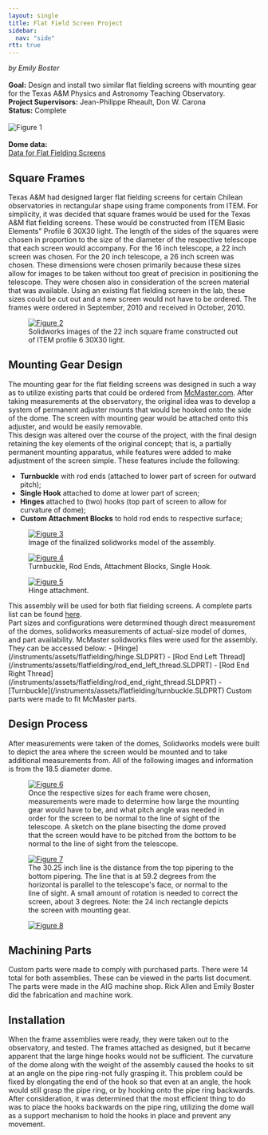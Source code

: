 ```yaml
---
layout: single
title: Flat Field Screen Project
sidebar:
  nav: "side"
rtt: true
---
```

*by Emily Boster*<br><br>
**Goal:** Design and install two similar flat fielding screens with mounting gear for the Texas A&M Physics and Astronomy Teaching Observatory.  
**Project Supervisors:** Jean-Philippe Rheault, Don W. Carona  
**Status:** Complete<br>  
![Figure 1](/instruments/assets/flatfielding/ff_figure1.png)<br>  
**Dome data:**  
[Data for Flat Fielding Screens](/instruments/assets/flatfielding/data_for_flat_fielding_screens)  
## Square Frames
Texas A&M had designed larger flat fielding screens for certain Chilean observatories in rectangular shape using frame components from ITEM. For simplicity, it was decided that square frames would be used for the Texas A&M flat fielding screens. These would be constructed from ITEM Basic Elements" Profile 6 30X30 light. The length of the sides of the squares were chosen in proportion to the size of the diameter of the respective telescope that each screen would accompany. For the 16 inch telescope, a 22 inch screen was chosen. For the 20 inch telescope, a 26 inch screen was chosen. These dimensions were chosen primarily because these sizes allow for images to be taken without too great of precision in positioning the telescope. They were chosen also in consideration of the screen material that was available. Using an existing flat fielding screen in the lab, these sizes could be cut out and a new screen would not have to be ordered. The frames were ordered in September, 2010 and received in October, 2010.  
<figure>
  <a href="/instruments/assets/flatfielding/ff_figure2.jpg" target="_blank">
    <img src="/instruments/assets/flatfielding/ff_figure2.jpg" alt="Figure 2">
  </a>
  <figcaption>Solidworks images of the 22 inch square frame constructed out of ITEM profile 6 30X30 light.</figcaption>
</figure>

## Mounting Gear Design  
The mounting gear for the flat fielding screens was designed in such a way as to utilize existing parts that could be ordered from [McMaster.com](https://www.mcmaster.com/). After taking measurements at the observatory, the original idea was to develop a system of permanent adjuster mounts that would be hooked onto the side of the dome. The screen with mounting gear would be attached onto this adjuster, and would be easily removable.  
This design was altered over the course of the project, with the final design retaining the key elements of the original concept; that is, a partially permanent mounting apparatus, while features were added to make adjustment of the screen simple. These features include the following:  
- **Turnbuckle** with rod ends (attached to lower part of screen for outward pitch);  
- **Single Hook** attached to dome at lower part of screen;  
- **Hinges** attached to (two) hooks (top part of screen to allow for curvature of dome);  
- **Custom Attachment Blocks** to hold rod ends to respective surface;  
<figure>
  <a href="/instruments/assets/flatfielding/ff_figure3.jpg" target="_blank">
    <img src="/instruments/assets/flatfielding/ff_figure3.jpg" alt="Figure 3">
  </a>
  <figcaption>Image of the finalized solidworks model of the assembly.</figcaption>
</figure>
<figure>
  <a href="/instruments/assets/flatfielding/ff_figure4.jpg" target="_blank">
  <img src="/instruments/assets/flatfielding/ff_figure4.jpg" alt="Figure 4"></a>
  <figcaption>Turnbuckle, Rod Ends, Attachment Blocks, Single Hook.</figcaption>
</figure>
<figure>
  <a href="/instruments/assets/flatfielding/ff_figure5.jpg" target="_blank">
  <img src="/instruments/assets/flatfielding/ff_figure5.jpg" alt="Figure 5"></a>
  <figcaption>Hinge attachment.</figcaption>
</figure>
This assembly will be used for both flat fielding screens. A complete parts list can be found <a href="/instruments/assets/flatfielding/part_list">here</a>.<br>  
Part sizes and configurations were determined though direct measurement of the domes, solidworks measurements of actual-size model of domes, and part availability. McMaster solidworks files were used for the assembly. They can be accessed below:  
- [Hinge](/instruments/assets/flatfielding/hinge.SLDPRT)  
- [Rod End Left Thread](/instruments/assets/flatfielding/rod_end_left_thread.SLDPRT)  
- [Rod End Right Thread](/instruments/assets/flatfielding/rod_end_right_thread.SLDPRT)  
- [Turnbuckle](/instruments/assets/flatfielding/turnbuckle.SLDPRT)  
Custom parts were made to fit McMaster parts.  

## Design Process
After measurements were taken of the domes, Solidworks models were built to depict the area where the screen would be mounted and to take additional measurements from. All of the following images and information is from the 18.5 diameter dome.  
<figure>
  <a href="/instruments/assets/flatfielding/ff_figure6.jpg" target="_blank">
  <img src="/instruments/assets/flatfielding/ff_figure6.jpg" alt="Figure 6"></a>
  <figcaption>Once the respective sizes for each frame were chosen, measurements were made to determine how large the mounting gear would have to be, and what pitch angle was needed in order for the screen to be normal to the line of sight of the telescope. A sketch on the plane bisecting the dome proved that the screen would have to be pitched from the bottom to be normal to the line of sight from the telescope.</figcaption>
</figure>
<figure>
  <a href="/instruments/assets/flatfielding/ff_figure7.jpg" target="_blank">
    <img src="/instruments/assets/flatfielding/ff_figure7.jpg" alt="Figure 7">
  </a>
  <figcaption>The 30.25 inch line is the distance from the top pipering to the bottom pipering. The line that is at 59.2 degrees from the horizontal is parallel to the telescope's face, or normal to the line of sight. A small amount of rotation is needed to correct the screen, about 3 degrees. Note: the 24 inch rectangle depicts the screen with mounting gear.
</figcaption>
</figure>
<figure>
  <a href="/instruments/assets/flatfielding/ff_figure8.jpg" target="_blank">
    <img src="/instruments/assets/flatfielding/ff_figure8.jpg" alt="Figure 8"></a>
</figure>

## Machining Parts  
Custom parts were made to comply with purchased parts. There were 14 total for both assemblies. These can be viewed in the parts list document. The parts were made in the AIG machine shop. Rick Allen and Emily Boster did the fabrication and machine work.  

## Installation  
When the frame assemblies were ready, they were taken out to the observatory, and tested. The frames attached as designed, but it became apparent that the large hinge hooks would not be sufficient. The curvature of the dome along with the weight of the assembly caused the hooks to sit at an angle on the pipe ring-not fully grasping it. This problem could be fixed by elongating the end of the hook so that even at an angle, the hook would still grasp the pipe ring, or by hooking onto the pipe ring backwards. After consideration, it was determined that the most efficient thing to do was to place the hooks backwards on the pipe ring, utilizing the dome wall as a support mechanism to hold the hooks in place and prevent any movement.  